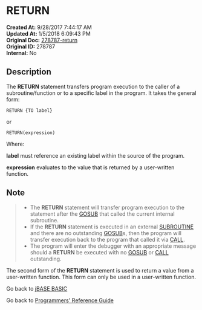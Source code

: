# RETURN

**Created At:** 9/28/2017 7:44:17 AM  
**Updated At:** 1/5/2018 6:09:43 PM  
**Original Doc:** [278787-return](https://docs.jbase.com/36868-jbase-basic/278787-return)  
**Original ID:** 278787  
**Internal:** No  

## Description

The **RETURN** statement transfers program execution to the caller of a subroutine/function or to a specific label in the program. It takes the general form:

```
RETURN {TO label}
```

or

```
RETURN(expression)
```

Where:

**label** must reference an existing label within the source of the program.

**expression** evaluates to the value that is returned by a user-written function.

## Note

> - The **RETURN** statement will transfer program execution to the statement after the [GOSUB](./../gosub) that called the current internal subroutine.
> - If the **RETURN** statement is executed in an external [SUBROUTINE](./../subroutine) and there are no outstanding [GOSUB](./../gosub)s, then the program will transfer execution back to the program that called it via [CALL](./../call).
> - The program will enter the debugger with an appropriate message should a **RETURN** be executed with no [GOSUB](./../gosub) or [CALL](./../call) outstanding.

The second form of the **RETURN** statement is used to return a value from a user-written function. This form can only be used in a user-written function.

Go back to [jBASE BASIC](./../README.md)

Go back to [Programmers' Reference Guide](./../../reference-guides/jbc/README.md)

  
<PageFooter />

